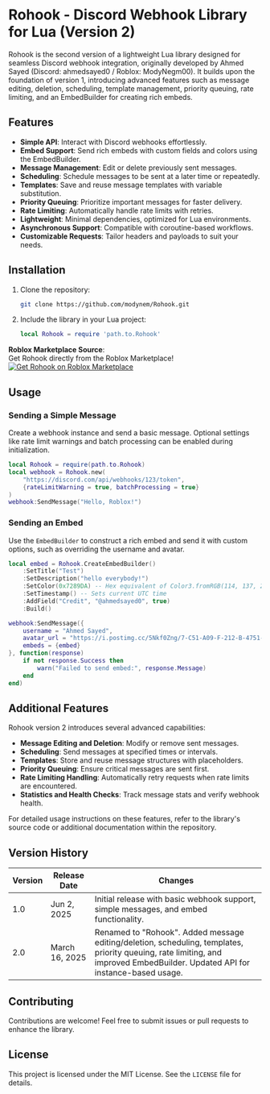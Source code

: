 # Rohook - Discord Webhook Library for Lua (Version 2)

Rohook is the second version of a lightweight Lua library designed for seamless Discord webhook integration, originally developed by Ahmed Sayed (Discord: ahmedsayed0 / Roblox: ModyNegm00). It builds upon the foundation of version 1, introducing advanced features such as message editing, deletion, scheduling, template management, priority queuing, rate limiting, and an EmbedBuilder for creating rich embeds.

## Features

- **Simple API**: Interact with Discord webhooks effortlessly.
- **Embed Support**: Send rich embeds with custom fields and colors using the EmbedBuilder.
- **Message Management**: Edit or delete previously sent messages.
- **Scheduling**: Schedule messages to be sent at a later time or repeatedly.
- **Templates**: Save and reuse message templates with variable substitution.
- **Priority Queuing**: Prioritize important messages for faster delivery.
- **Rate Limiting**: Automatically handle rate limits with retries.
- **Lightweight**: Minimal dependencies, optimized for Lua environments.
- **Asynchronous Support**: Compatible with coroutine-based workflows.
- **Customizable Requests**: Tailor headers and payloads to suit your needs.

## Installation

1. Clone the repository:
   ```bash
   git clone https://github.com/modynem/Rohook.git
   ```
2. Include the library in your Lua project:
   ```lua
   local Rohook = require 'path.to.Rohook'
   ```

**Roblox Marketplace Source**:  
Get Rohook directly from the Roblox Marketplace!  
[![Get Rohook on Roblox Marketplace](https://img.shields.io/badge/Roblox%20Marketplace-Get%20Rohook-brightgreen)](https://create.roblox.com/store/asset/91889747323310/Rohook)  

## Usage

### Sending a Simple Message

Create a webhook instance and send a basic message. Optional settings like rate limit warnings and batch processing can be enabled during initialization.

```lua
local Rohook = require(path.to.Rohook)
local webhook = Rohook.new(
    "https://discord.com/api/webhooks/123/token",
    {rateLimitWarning = true, batchProcessing = true}
)
webhook:SendMessage("Hello, Roblox!")
```

### Sending an Embed

Use the `EmbedBuilder` to construct a rich embed and send it with custom options, such as overriding the username and avatar.

```lua
local embed = Rohook.CreateEmbedBuilder()
    :SetTitle("Test")
    :SetDescription("hello everybody!")
    :SetColor(0x7289DA) -- Hex equivalent of Color3.fromRGB(114, 137, 218)
    :SetTimestamp() -- Sets current UTC time
    :AddField("Credit", "@ahmedsayed0", true)
    :Build()

webhook:SendMessage({
    username = "Ahmed Sayed",
    avatar_url = "https://i.postimg.cc/5Nkf0Zng/7-C51-A09-F-212-B-4751-BC5-C-943-C26-AFEC48.jpg",
    embeds = {embed}
}, function(response)
    if not response.Success then
        warn("Failed to send embed:", response.Message)
    end
end)
```

## Additional Features

Rohook version 2 introduces several advanced capabilities:

- **Message Editing and Deletion**: Modify or remove sent messages.
- **Scheduling**: Send messages at specified times or intervals.
- **Templates**: Store and reuse message structures with placeholders.
- **Priority Queuing**: Ensure critical messages are sent first.
- **Rate Limiting Handling**: Automatically retry requests when rate limits are encountered.
- **Statistics and Health Checks**: Track message stats and verify webhook health.

For detailed usage instructions on these features, refer to the library's source code or additional documentation within the repository.

## Version History

| Version | Release Date | Changes |
|---------|--------------|---------|
| 1.0     | Jun 2, 2025 | Initial release with basic webhook support, simple messages, and embed functionality. |
| 2.0     | March 16, 2025 | Renamed to "Rohook". Added message editing/deletion, scheduling, templates, priority queuing, rate limiting, and improved EmbedBuilder. Updated API for instance-based usage. |


## Contributing

Contributions are welcome! Feel free to submit issues or pull requests to enhance the library.

## License

This project is licensed under the MIT License. See the `LICENSE` file for details.
